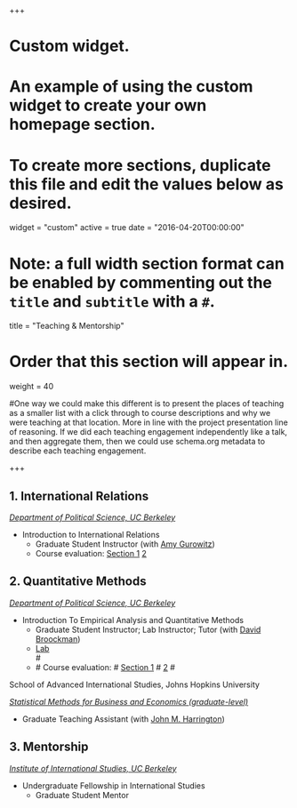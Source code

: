 +++
# Custom widget.
# An example of using the custom widget to create your own homepage section.
# To create more sections, duplicate this file and edit the values below as desired.
widget = "custom"
active = true
date = "2016-04-20T00:00:00"

# Note: a full width section format can be enabled by commenting out the `title` and `subtitle` with a `#`.
title = "Teaching & Mentorship"


# Order that this section will appear in.
weight = 40

#One way we could make this different is to present the places of teaching as a smaller list with a click through to course descriptions and why we were teaching at that location. More in line with the project presentation line of reasoning. If we did each teaching engagement independently like a talk, and then aggregate them, then we could use schema.org metadata to describe each teaching engagement.

+++
<h2>1. International Relations</h2>

_[Department of Political Science, UC Berkeley](https://polisci.berkeley.edu/node/3335)_

<ul>
  <li>Introduction to International Relations
    <ul>
      <li>Graduate Student Instructor (with <a href="https://polisci.berkeley.edu/people/person/amy-gurowitz">Amy Gurowitz</a>)</li>
      <li>
          Course evaluation: 
          <a href="/files/eval1.pdf">Section 1</a>
          <a href="/files/eval2.pdf"> 2</a>
      </li>
    </ul>
  </li>
</ul>


<h2>2. Quantitative Methods</h2>

_[Department of Political Science, UC Berkeley](https://polisci.berkeley.edu/course/introduction-empirical-analysis-and-quantitative-methods-32)_

<ul>
  <li>Introduction To Empirical Analysis and Quantitative Methods
    <ul>
      <li>Graduate Student Instructor; Lab Instructor; Tutor (with <a href="https://polisci.berkeley.edu/people/person/david-edward-broockman">David Broockman</a>)</li>
      <li><a href="https://github.com/florenceyuelin/PS3-Section-Lab">Lab</a></li>
#      <li>
#          Course evaluation: 
#          <a href="/files/eval3.pdf">Section 1</a>
#          <a href="/files/eval4.pdf"> 2</a>
#      </li>
    </ul>
  </li>
</ul>

School of Advanced International Studies, Johns Hopkins University

_[Statistical Methods for Business and Economics (graduate-level)](https://courses.jhu.edu/?query=Statistical+Methods+for+Business+%26+Economics&terms=Spring+2021)_

<ul>
  <li>Graduate Teaching Assistant (with <a href="https://sais.jhu.edu/users/jharrin1">John M. Harrington</a>)</li>
  </li>
</ul>


<h2>3. Mentorship</h2>

_[Institute of International Studies, UC Berkeley](https://iis.berkeley.edu/fellowships-grants/undergraduate-fellowship-international-studies)_

<ul>
  <li>Undergraduate Fellowship in International Studies
    <ul>
      <li>Graduate Student Mentor</li>
    </ul>
  </li>
</ul>
